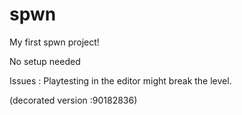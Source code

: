# spwn

My first spwn project!


No setup needed

Issues : Playtesting in the editor might break the level.


(decorated version :90182836)
